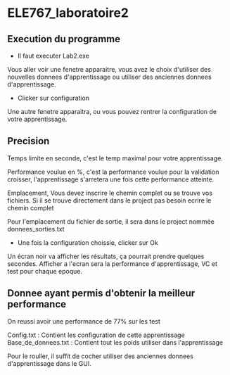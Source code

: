 # ELE767_laboratoire2

## Execution du programme

- Il faut executer Lab2.exe

Vous aller voir une fenetre apparaitre, vous avez le choix d'utiliser des nouvelles donnees d'apprentissage
ou utiliser des anciennes donnees d'apprentissage.

- Clicker sur configuration

Une autre fenetre apparaitra, ou vous pouvez rentrer la configuration de votre apprentissage.

Precision
------------------------------------------------
Temps limite en seconde, c'est le temp maximal pour votre apprentissage.

Performance voulue en %, c'est la performance voulue pour la validation croisser, l'apprentissage
s'arretera une fois cette performance atteinte.

Emplacement, Vous devez inscrire le chemin complet ou se trouve vos fichiers. Si il se trouve directement dans le project
pas besoin ecrire le chemin complet

Pour l'emplacement du fichier de sortie, il sera dans le project nommée donnees_sorties.txt

- Une fois la configuration choissie, clicker sur Ok

Un écran noir va afficher les résultats, ça pourrait prendre quelques secondes. 
Afficher a l'ecran sera la performance d'apprentissage, VC et test pour chaque epoque. 

## Donnee ayant permis d'obtenir la meilleur performance

On reussi avoir une performance de 77% sur les test

Config.txt : Contient les configuration de cette apprentissage 
Base_de_donnees.txt : Contient tout les poids utiliser dans l'apprentissage

Pour le rouller, il suffit de cocher utiliser des anciennes donnees d'apprentissage dans le GUI. 





